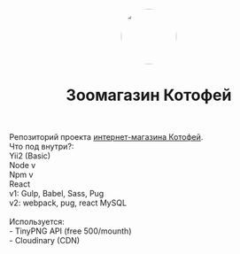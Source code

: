 <p align="center">
    <a href="https://github.com/yiisoft" target="_blank">
        <img src="https://kotofey.store/upload/images/_logo.png" height="100px" style="border-radius:50%;">
    </a>
    <h1 align="center">Зоомагазин Котофей</h1>
    <br>
</p>
<!-- https://www.figma.com/file/ML5jkKLLnes1BHC11dZwVj/izbastroev -->
Репозиторий проекта <a href="https://kotofey.store/" target="_blank">интернет-магазина Котофей</a>. <br>
Что под внутри?: <br>
Yii2 (Basic)<br>
Node v<br>
Npm v<br>
React<br>
v1: Gulp, Babel, Sass, Pug<br>
v2: webpack, pug, react
MySQL<br><br>
Используется:<br>
 - TinyPNG API (free 500/mounth)<br>
 - Cloudinary (CDN)